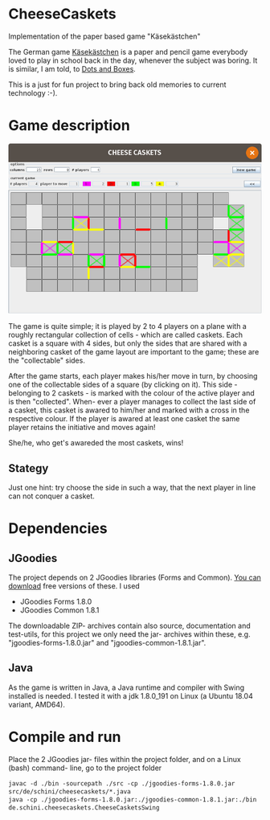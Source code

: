 # CheeseCaskets
Implementation of the paper based game "Käsekästchen"

The German game [Käsekästchen](https://de.wikipedia.org/wiki/K%C3%A4sek%C3%A4stchen) is a paper and pencil game everybody loved to play in school back in the day, whenever the subject was boring. It is similar, I am told, to [Dots and Boxes](https://en.wikipedia.org/wiki/Dots_and_Boxes).

This is a just for fun project to bring back old memories to current technology :-).

# Game description
![A picture of a "cheese caskets"- game](CheeseCaskets_pic01.jpg)

The game is quite simple; it is played by 2 to 4 players on a plane with a roughly rectangular collection of cells - which are called caskets. Each casket is a square with 4 sides, but only the sides that are shared with a neighboring casket of the game layout are important to the game; these are the "collectable" sides.

After the game starts, each player makes his/her move in turn, by choosing one of the collectable sides of a square (by clicking on it). This side - belonging to 2 caskets - is marked with the colour of the active player and is then "collected". When- ever a player manages to collect the last side of a casket, this casket is awared to him/her and marked with a cross in the respective colour. If the player is awared at least one casket the same player retains the initiative and moves again!

She/he, who get's awareded the most caskets, wins!

## Stategy
Just one hint: try choose the side in such a way, that the next player in line can not conquer a casket.

# Dependencies
## JGoodies
The project depends on 2 JGoodies libraries (Forms and Common).
[You can download](http://www.jgoodies.com/downloads/archive/) free versions of these.
I used
- JGoodies Forms 1.8.0
- JGoodies Common 1.8.1

The downloadable ZIP- archives contain also source, documentation and test-utils, for this project we only need the
jar- archives within these, e.g. "jgoodies-forms-1.8.0.jar" and "jgoodies-common-1.8.1.jar".

## Java
As the game is written in Java, a Java runtime and compiler with Swing installed is needed.
I tested it with a jdk 1.8.0_191 on Linux (a Ubuntu 18.04 variant, AMD64).

# Compile and run
Place the 2 JGoodies jar- files within the project folder, and on a Linux (bash) command- line, go to the project folder

    javac -d ./bin -sourcepath ./src -cp ./jgoodies-forms-1.8.0.jar src/de/schini/cheesecaskets/*.java
    java -cp ./jgoodies-forms-1.8.0.jar:./jgoodies-common-1.8.1.jar:./bin de.schini.cheesecaskets.CheeseCasketsSwing
